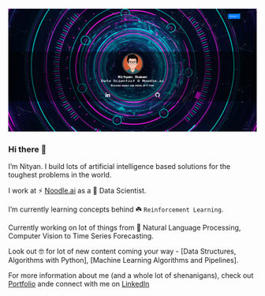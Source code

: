 [![Nityan Suman](https://github.com/nityansuman/nityansuman/blob/master/home-portfolio.png)](https://nityansuman.github.io/)

### Hi there :wave:

I’m Nityan. I build lots of artificial intelligence based solutions for the toughest problems in the world.

I work at ⚡ [Noodle.ai](https://www.noodle.ai) as a :star2: Data Scientist.

I’m currently learning concepts behind :shamrock: `Reinforcement Learning`.

Currently working on lot of things from :telescope: Natural Language Processing, Computer Vision to Time Series Forecasting.

Look out :nerd_face: for lot of new content coming your way - [Data Structures, Algorithms with Python], [Machine Learning Algorithms and Pipelines].

For more information about me (and a whole lot of shenanigans), check out [Portfolio](https://github.com/nityansuman) ande connect with me on [LinkedIn](https://www.linkedin.com/in/kumar-nityan-suman/)
